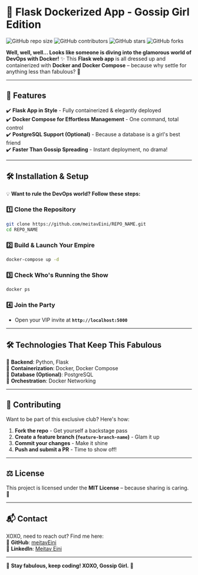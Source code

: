 # 👑 Flask Dockerized App - Gossip Girl Edition

![GitHub repo size](https://img.shields.io/github/repo-size/meitavEini/REPO_NAME)
![GitHub contributors](https://img.shields.io/github/contributors/meitavEini/REPO_NAME)
![GitHub stars](https://img.shields.io/github/stars/meitavEini/REPO_NAME?style=social)
![GitHub forks](https://img.shields.io/github/forks/meitavEini/REPO_NAME?style=social)

**Well, well, well... Looks like someone is diving into the glamorous world of DevOps with Docker!** ✨ This **Flask web app** is all dressed up and containerized with **Docker and Docker Compose** – because why settle for anything less than fabulous? 💅

---

## 💎 Features

✔️ **Flask App in Style** - Fully containerized & elegantly deployed  
✔️ **Docker Compose for Effortless Management** - One command, total control  
✔️ **PostgreSQL Support (Optional)** - Because a database is a girl's best friend  
✔️ **Faster Than Gossip Spreading** - Instant deployment, no drama!  

---

## 🛠 Installation & Setup

💡 **Want to rule the DevOps world? Follow these steps:**

### **1️⃣ Clone the Repository**
```bash
git clone https://github.com/meitavEini/REPO_NAME.git
cd REPO_NAME
```

### **2️⃣ Build & Launch Your Empire**
```bash
docker-compose up -d
```

### **3️⃣ Check Who's Running the Show**
```bash
docker ps
```

### **4️⃣ Join the Party**
- Open your VIP invite at **`http://localhost:5000`**

---

## 🛠 Technologies That Keep This Fabulous

🔹 **Backend**: Python, Flask  
🔹 **Containerization**: Docker, Docker Compose  
🔹 **Database (Optional)**: PostgreSQL  
🔹 **Orchestration**: Docker Networking  

---

## 💋 Contributing

Want to be part of this exclusive club? Here's how:
1. **Fork the repo** - Get yourself a backstage pass  
2. **Create a feature branch (`feature-branch-name`)** - Glam it up  
3. **Commit your changes** - Make it shine  
4. **Push and submit a PR** - Time to show off!  

---

## ⚖ License

This project is licensed under the **MIT License** – because sharing is caring. 💖

---

## 📬 Contact

XOXO, need to reach out? Find me here:  
📌 **GitHub**: [meitavEini](https://github.com/meitavEini)  
📌 **LinkedIn**: [Meitav Eini](https://www.linkedin.com/in/meitav-eini-959276263)  

---

🚀 **Stay fabulous, keep coding! XOXO, Gossip Girl.** 🎀
